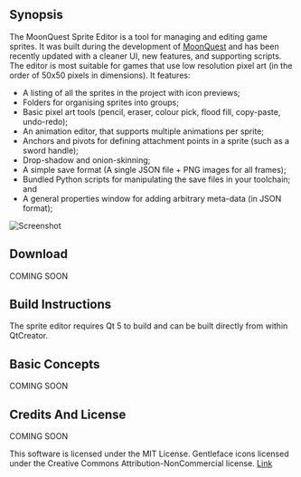 ## Synopsis

The MoonQuest Sprite Editor is a tool for managing and editing game sprites. It was built during the development of [MoonQuest](https://www.playmoonquest.com) and has been recently updated with a cleaner UI, new features, and supporting scripts. 
The editor is most suitable for games that use low resolution pixel art (in the order of 50x50 pixels in dimensions). It features:

* A listing of all the sprites in the project with icon previews;
* Folders for organising sprites into groups;
* Basic pixel art tools (pencil, eraser, colour pick, flood fill, copy-paste, undo-redo);
* An animation editor, that supports multiple animations per sprite;
* Anchors and pivots for defining attachment points in a sprite (such as a sword handle);
* Drop-shadow and onion-skinning;
* A simple save format (A single JSON file + PNG images for all frames);
* Bundled Python scripts for manipulating the save files in your toolchain; and
* A general properties window for adding arbitrary meta-data (in JSON format);

![Screenshot](https://github.com/eigenbom/moonquest-sprite-editor/raw/origin/master/screenshots/screenshot.png "Screenshot")

## Download

COMING SOON

## Build Instructions

The sprite editor requires Qt 5 to build and can be built directly from within QtCreator.

## Basic Concepts

COMING SOON

## Credits And License

COMING SOON

This software is licensed under the MIT License.
Gentleface icons licensed under the Creative Commons Attribution-NonCommercial license. [Link](http://www.gentleface.com/free_icon_set.html)

